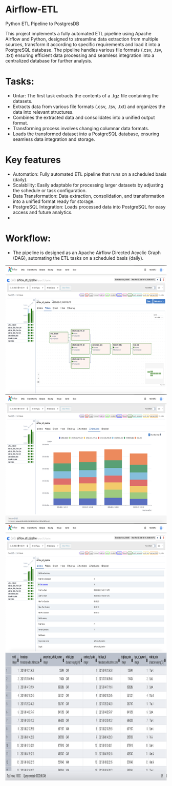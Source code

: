 # Airflow-ETL
Python ETL Pipeline to PostgresDB

This project implements a fully automated ETL pipeline using Apache Airflow and Python, designed to streamline data extraction from multiple sources, transform it according to specific requirements and load it into a PostgreSQL database. The pipeline handles various file formats (.csv, .tsv, .txt) ensuring efficient data processing and seamless integration into a centralized database for further analysis.

# Tasks:  
  - Untar: The first task extracts the contents of a .tgz file containing the datasets.
  - Extracts data from various file formats (.csv, .tsv, .txt) and organizes the data into relevant structures.
  - Combines the extracted data and consolidates into a unified output format. 
  - Transforming process involves changing columnar data formats.
  - Loads the transformed dataset into a PostgreSQL database, ensuring seamless data integration and storage.

# Key features
  - Automation: Fully automated ETL pipeline that runs on a scheduled basis (daily).
  - Scalability: Easily adaptable for processing larger datasets by adjusting the schedule or task configuration.
  - Data Transformation: Data extraction, consolidation, and transformation into a unified format ready for storage.
  - PostgreSQL Integration: Loads processed data into PostgreSQL for easy access and future analytics.
  - 
# Workflow:
  - The pipeline is designed as an Apache Airflow Directed Acyclic Graph (DAG), automating the ETL tasks on a scheduled basis (daily).

<img src="02.png" width=850 height=400>
<img src="01.png" width=850 height=400>
<img src="04.png" width=850 height=400>
<img src="03.png" width=600 height=400>
